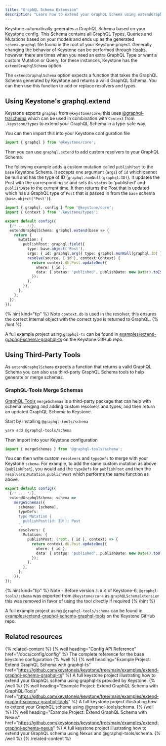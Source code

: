 ```yaml
---
title: "GraphQL Schema Extension"
description: "Learn how to extend your GraphQL Schema using extendGraphqlSchema."
---
```


Keystone automatically generates a GraphQL Schema based on your [Keystone config](../config/config). This Schema contains all GraphQL Types, Queries and Mutations based on your models and ends up as the generated `schema.graphql` file found in the root of your Keystone project.
Generally changing the behavior of Keystone can be performed through [Hooks](../config/hooks), however, there are times when you need an extra GraphQL Type or want a custom Mutation or Query, for these instances, Keystone has the `extendGraphqlSchema` option.

The `extendGraphqlSchema` option expects a function that takes the GraphQL Schema generated by Keystone and returns a valid GraphQL Schema. You can then use this function to add or replace resolvers and types.

## Using Keystone's graphql.extend

Keystone exports `graphql` from `@keystone/core`, this uses [@graphql-ts/schema](https://docsmill.dev/npm/@graphql-ts/schema) which can be used in combination with `Context` from `.keystone/types` to extend your GraphQL Schema in a type-safe way.

You can then import this into your Keystone configuration file

```ts
import { graphql } from '@keystone/core';
```

Then you can use `graphql.extend` to add custom resolvers to your GraphQL Schema.

The following example adds a custom mutation called `publishPost` to the `base` Keystone Schema. It accepts one argument (`args`) of `id` which cannot be null and has the type of ID (`graphql.nonNull(graphql.ID)`). It updates the Post with the corresponding `id` and sets its `status` to 'published' and `publishDate` to the current time.
It then returns the Post that is updated which has a GraphQL type of `Post` that is passed in from the `base` schema (`base.object('Post')`).

```ts
import { graphql, config } from '@keystone/core';
import { Context } from '.keystone/types';

export default config({
  {/* ... */},
  extendGraphqlSchema: graphql.extend(base => {
    return {
      mutation: {
        publishPost: graphql.field({
          type: base.object('Post'),
          args: { id: graphql.arg({ type: graphql.nonNull(graphql.ID) }) },
          resolve(source, { id }, context:Context) {
            return context.db.Post.updateOne({
              where: { id },
              data: { status: 'published', publishDate: new Date().toISOString() },
            });
          },
        }),
      },
    };
  }),
});
```

{% hint kind="tip" %}
Note `context.db` is used in the resolver, this ensures the correct Internal object with the correct type is returned to GraphQL.
{% /hint %}

A full example project using `graphql-ts` can be found in [examples/extend-graphql-schema-graphql-ts](https://github.com/keystonejs/keystone/tree/main/examples/extend-graphql-schema-graphql-ts) on the Keystone GitHub repo.

## Using Third-Party Tools

As `extendGraphqlSchema` expects a function that returns a valid GraphQL Schema you can also use third-party GraphQL Schema tools to help generate or merge schemas.

### GraphQL-Tools Merge Schemas

[GraphQL Tools](https://www.graphql-tools.com/) `mergeSchemas` is a third-party package that can help with schema merging and adding custom resolvers and types, and then return an updated GraphQL Schema to Keystone.

Start by installing `@graphql-tools/schema`

```bash
yarn add @graphql-tools/schema
```

Then import into your Keystone configuration

```ts
import { mergeSchemas } from '@graphql-tools/schema';
```

You can then write custom `resolvers` and `typeDefs` to merge with your Keystone `schema`. For example, to add the same custom mutation as above (`publishPost`), you would add the `typeDefs` for `publishPost` and then the `resolvers.Mutation.publishPost`
which performs the same function as above.

```ts
export default config({
  {/* ... */},
  extendGraphqlSchema: schema =>
    mergeSchemas({
      schemas: [schema],
      typeDefs: `
      type Mutation {
        publishPost(id: ID!): Post
      `,
      resolvers: {
        Mutation: {
          publishPost: (root, { id }, context) => {
            return context.db.Post.updateOne({
              where: { id },
              data: { status: 'published', publishDate: new Date().toUTCString() },
            });
          },
        },
      },
    }),
});
```

{% hint kind="tip" %}
Note - Before version `3.0.0` of Keystone-6, `@graphql-tools/schema` was exported from `@keystone/core` as `graphQLSchemaExtension` this was removed in favor of using the tool directly if required
{% /hint %}

A full example project using `@graphql-tools/schema` can be found in [examples/extend-graphql-schema-graphql-tools](https://github.com/keystonejs/keystone/tree/main/examples/extend-graphql-schema-graphql-tools) on the Keystone GitHub repo.

## Related resources

{% related-content %}
{% well heading="Config API Reference" href="/docs/config/config" %}
The complete reference for the base keystone configuration
{% /well %}
{% well heading="Example Project: Extend GraphQL Schema with graphql-ts" href="https://github.com/keystonejs/keystone/tree/main/examples/extend-graphql-schema-graphql-ts" %}
A full keystone project illustrating how to extend your GraphQL schema using graphql-ts provided by Keystone.
{% /well %}
{% well heading="Example Project: Extend GraphQL Schema with GraphQL-Tools" href="https://github.com/keystonejs/keystone/tree/main/examples/extend-graphql-schema-graphql-tools" %}
A full keystone project illustrating how to extend your GraphQL schema using @graphql-tools/schema.
{% /well %}
{% well heading="Example Project: Extend GraphQL Schema with Nexus" href="https://github.com/keystonejs/keystone/tree/main/examples/extend-graphql-schema-nexus" %}
A full keystone project illustrating how to extend your GraphQL schema using Nexus and @graphql-tools/schema.
{% /well %}
{% /related-content %}
